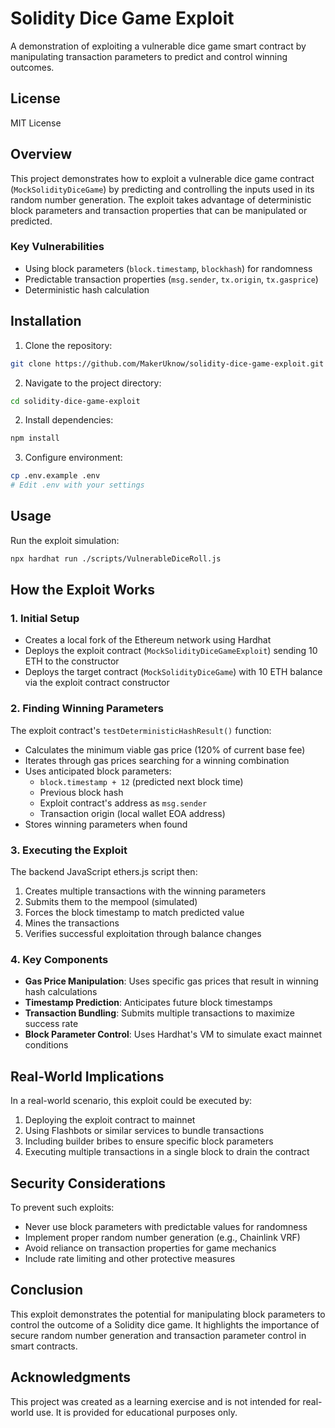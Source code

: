 # Solidity Dice Game Exploit

A demonstration of exploiting a vulnerable dice game smart contract by manipulating transaction parameters to predict and control winning outcomes.

## License

MIT License

## Overview

This project demonstrates how to exploit a vulnerable dice game contract (`MockSolidityDiceGame`) by predicting and controlling the inputs used in its random number generation. The exploit takes advantage of deterministic block parameters and transaction properties that can be manipulated or predicted.

### Key Vulnerabilities
- Using block parameters (`block.timestamp`, `blockhash`) for randomness
- Predictable transaction properties (`msg.sender`, `tx.origin`, `tx.gasprice`)
- Deterministic hash calculation

## Installation

1. Clone the repository:
```bash
git clone https://github.com/MakerUknow/solidity-dice-game-exploit.git
```

2. Navigate to the project directory:
```bash
cd solidity-dice-game-exploit
```

2. Install dependencies:
```bash
npm install
```

3. Configure environment:
```bash
cp .env.example .env
# Edit .env with your settings
```

## Usage

Run the exploit simulation:
```bash
npx hardhat run ./scripts/VulnerableDiceRoll.js
```

## How the Exploit Works

### 1. Initial Setup
- Creates a local fork of the Ethereum network using Hardhat
- Deploys the exploit contract (`MockSolidityDiceGameExploit`) sending 10 ETH to the constructor
- Deploys the target contract (`MockSolidityDiceGame`) with 10 ETH balance via the exploit contract constructor

### 2. Finding Winning Parameters
The exploit contract's `testDeterministicHashResult()` function:
- Calculates the minimum viable gas price (120% of current base fee)
- Iterates through gas prices searching for a winning combination
- Uses anticipated block parameters:
  - `block.timestamp + 12` (predicted next block time)
  - Previous block hash
  - Exploit contract's address as `msg.sender`
  - Transaction origin (local wallet EOA address)
- Stores winning parameters when found

### 3. Executing the Exploit
The backend JavaScript ethers.js script then:
1. Creates multiple transactions with the winning parameters
2. Submits them to the mempool (simulated)
3. Forces the block timestamp to match predicted value
4. Mines the transactions
5. Verifies successful exploitation through balance changes

### 4. Key Components
- **Gas Price Manipulation**: Uses specific gas prices that result in winning hash calculations
- **Timestamp Prediction**: Anticipates future block timestamps
- **Transaction Bundling**: Submits multiple transactions to maximize success rate
- **Block Parameter Control**: Uses Hardhat's VM to simulate exact mainnet conditions

## Real-World Implications

In a real-world scenario, this exploit could be executed by:
1. Deploying the exploit contract to mainnet
2. Using Flashbots or similar services to bundle transactions
3. Including builder bribes to ensure specific block parameters
4. Executing multiple transactions in a single block to drain the contract

## Security Considerations

To prevent such exploits:
- Never use block parameters with predictable values for randomness
- Implement proper random number generation (e.g., Chainlink VRF)
- Avoid reliance on transaction properties for game mechanics
- Include rate limiting and other protective measures

## Conclusion
This exploit demonstrates the potential for manipulating block parameters to control the outcome of a Solidity dice game. It highlights the importance of secure random number generation and transaction parameter control in smart contracts.

## Acknowledgments
This project was created as a learning exercise and is not intended for real-world use. It is provided for educational purposes only.